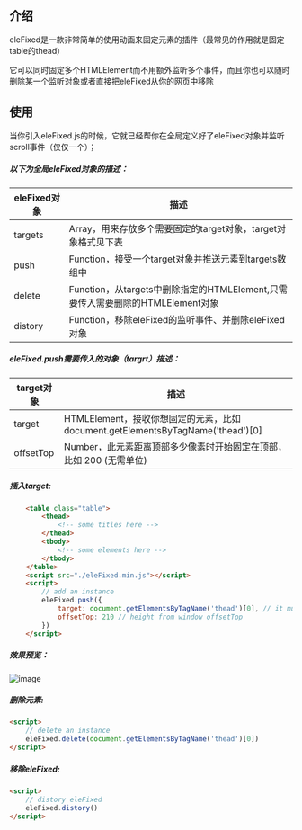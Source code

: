 ## 介绍

eleFixed是一款非常简单的使用动画来固定元素的插件（最常见的作用就是固定table的thead）

它可以同时固定多个HTMLElement而不用额外监听多个事件，而且你也可以随时删除某一个监听对象或者直接把eleFixed从你的网页中移除

## 使用

当你引入eleFixed.js的时候，它就已经帮你在全局定义好了eleFixed对象并监听scroll事件（仅仅一个）；


##### 以下为全局eleFixed对象的描述：
eleFixed对象 | 描述
--- |---
targets | Array，用来存放多个需要固定的target对象，target对象格式见下表
push | Function，接受一个target对象并推送元素到targets数组中
delete | Function，从targets中删除指定的HTMLElement,只需要传入需要删除的HTMLElement对象
distory | Function，移除eleFixed的监听事件、并删除eleFixed对象




##### eleFixed.push需要传入的对象（targrt）描述：

target对象 | 描述
--- |---
target | HTMLElement，接收你想固定的元素，比如 document.getElementsByTagName('thead')[0]
offsetTop | Number，此元素距离顶部多少像素时开始固定在顶部， 比如 200 (无需单位)


##### 插入target:

```html
    <table class="table">
        <thead>
            <!-- some titles here -->
        </thead>
        <tbody>
            <!-- some elements here -->
        </tbody>
    </table>
    <script src="./eleFixed.min.js"></script>
    <script>
        // add an instance
        eleFixed.push({
            target: document.getElementsByTagName('thead')[0], // it must be a HTMLElement
            offsetTop: 210 // height from window offsetTop
        })
    </script>
```

##### 效果预览：
![image](https://raw.githubusercontent.com/KenyeeC/eleFixed/master/demo.gif)

##### 删除元素:
```html
<script>
    // delete an instance
    eleFixed.delete(document.getElementsByTagName('thead')[0])
</script>
```

##### 移除eleFixed:
```html
<script>
    // distory eleFixed
    eleFixed.distory()
</script>
```
